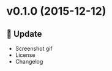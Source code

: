 <a name="v0.1.0"></a>
# v0.1.0 (2015-12-12)

## :memo: Update

- Screenshot gif
- License
- Changelog
